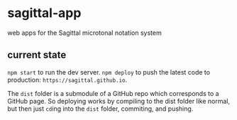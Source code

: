 # sagittal-app

web apps for the Sagittal microtonal notation system

## current state

`npm start` to run the dev server.
`npm deploy` to push the latest code to production: `https://sagittal.github.io`.

The `dist` folder is a submodule of a GitHub repo which corresponds to a GitHub page. So deploying works by compiling to the dist folder like normal, but then just `cd`ing into the `dist` folder, commiting, and pushing.
